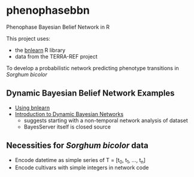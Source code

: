 # phenophasebbn
Phenophase Bayesian Belief Network in R

This project uses:

  - the [bnlearn](https://www.bnlearn.com/) R library
  - data from the TERRA-REF project

 To develop a probabilistic network predicting phenotype transitions in *Sorghum bicolor*

## Dynamic Bayesian Belief Network Examples

- [Using bnlearn](https://www.github.com/rbartelme/phenophasebbn)
- [Introduction to Dynamic Bayesian Networks](https://www.bayesserver.com/docs/introduction/dynamic-bayesian-networks)
  * suggests starting with a non-temporal network analysis of dataset
  * BayesServer itself is closed source

## Necessities for *Sorghum bicolor* data

- Encode datetime as simple series of T = [t<sub>0</sub>, t<sub>1</sub>, ..., t<sub>n</sub>]
- Encode cultivars with simple integers in network code
